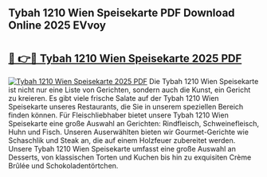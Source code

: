 ## Tybah 1210 Wien Speisekarte PDF Download Online 2025 EVvoy

# <h2><a href="http://gcc0lam.nevu.top/?p=Tybah+1210+Wien+Speisekarte">🔗 👉🔴 Tybah 1210 Wien Speisekarte 2025 PDF</a></h2>

[![Tybah 1210 Wien Speisekarte 2025 PDF](https://i.imgur.com/dBaPXMq.png)](http://gcc0lam.nevu.top/?p=Tybah+1210+Wien+Speisekarte)
Die Tybah 1210 Wien Speisekarte ist nicht nur eine Liste von Gerichten, sondern auch die Kunst, ein Gericht zu kreieren. Es gibt viele frische Salate auf der Tybah 1210 Wien Speisekarte unseres Restaurants, die Sie in unserem speziellen Bereich finden können. Für Fleischliebhaber bietet unsere Tybah 1210 Wien Speisekarte eine große Auswahl an Gerichten: Rindfleisch, Schweinefleisch, Huhn und Fisch. Unseren Auserwählten bieten wir Gourmet-Gerichte wie Schaschlik und Steak an, die auf einem Holzfeuer zubereitet werden. Unsere Tybah 1210 Wien Speisekarte umfasst eine große Auswahl an Desserts, von klassischen Torten und Kuchen bis hin zu exquisiten Crème Brûlée und Schokoladentörtchen.
